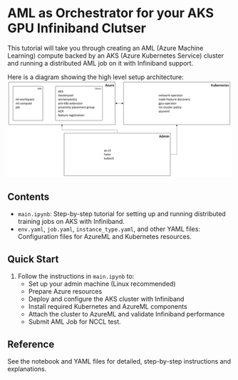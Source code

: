 # AML as Orchestrator for your AKS GPU Infiniband Clutser

This tutorial will take you through creating an AML (Azure Machine Learning) compute backed by an AKS (Azure Kubernetes Service) cluster and running a distributed AML job on it with Infiniband support.


Here is a diagram showing the high level setup architecture:
<img src="./assets/arch.png" width="1000">

## Contents
- `main.ipynb`: Step-by-step tutorial for setting up and running distributed training jobs on AKS with Infiniband.
- `env.yaml`, `job.yaml`, `instance_type.yaml`, and other YAML files: Configuration files for AzureML and Kubernetes resources.

## Quick Start
1. Follow the instructions in `main.ipynb` to:
   - Set up your admin machine (Linux recommended)
   - Prepare Azure resources
   - Deploy and configure the AKS cluster with Infiniband
   - Install required Kubernetes and AzureML components
   - Attach the cluster to AzureML and validate Infiniband performance
   - Submit AML Job for NCCL test.

## Reference
See the notebook and YAML files for detailed, step-by-step instructions and explanations.
